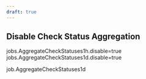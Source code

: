 ```yaml
---
draft: true
---
```


## Disable Check Status Aggregation

jobs.AggregateCheckStatuses1h.disable=true
jobs.AggregateCheckStatuses1d.disable=true

job.AggregateCheckStatuses1d
